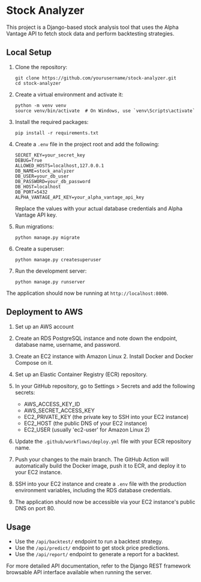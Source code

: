 # Stock Analyzer

This project is a Django-based stock analysis tool that uses the Alpha Vantage API to fetch stock data and perform backtesting strategies.

## Local Setup

1. Clone the repository:
   ```
   git clone https://github.com/yourusername/stock-analyzer.git
   cd stock-analyzer
   ```

2. Create a virtual environment and activate it:
   ```
   python -m venv venv
   source venv/bin/activate  # On Windows, use `venv\Scripts\activate`
   ```

3. Install the required packages:
   ```
   pip install -r requirements.txt
   ```

4. Create a `.env` file in the project root and add the following:
   ```
   SECRET_KEY=your_secret_key
   DEBUG=True
   ALLOWED_HOSTS=localhost,127.0.0.1
   DB_NAME=stock_analyzer
   DB_USER=your_db_user
   DB_PASSWORD=your_db_password
   DB_HOST=localhost
   DB_PORT=5432
   ALPHA_VANTAGE_API_KEY=your_alpha_vantage_api_key
   ```
   Replace the values with your actual database credentials and Alpha Vantage API key.

5. Run migrations:
   ```
   python manage.py migrate
   ```

6. Create a superuser:
   ```
   python manage.py createsuperuser
   ```

7. Run the development server:
   ```
   python manage.py runserver
   ```

The application should now be running at `http://localhost:8000`.

## Deployment to AWS

1. Set up an AWS account 

2. Create an RDS PostgreSQL instance and note down the endpoint, database name, username, and password.

3. Create an EC2 instance with Amazon Linux 2. Install Docker and Docker Compose on it.

4. Set up an Elastic Container Registry (ECR) repository.

5. In your GitHub repository, go to Settings > Secrets and add the following secrets:
   - AWS_ACCESS_KEY_ID
   - AWS_SECRET_ACCESS_KEY
   - EC2_PRIVATE_KEY (the private key to SSH into your EC2 instance)
   - EC2_HOST (the public DNS of your EC2 instance)
   - EC2_USER (usually 'ec2-user' for Amazon Linux 2)

6. Update the `.github/workflows/deploy.yml` file with your ECR repository name.

7. Push your changes to the main branch. The GitHub Action will automatically build the Docker image, push it to ECR, and deploy it to your EC2 instance.

8. SSH into your EC2 instance and create a `.env` file with the production environment variables, including the RDS database credentials.

9. The application should now be accessible via your EC2 instance's public DNS on port 80.

## Usage

- Use the `/api/backtest/` endpoint to run a backtest strategy.
- Use the `/api/predict/` endpoint to get stock price predictions.
- Use the `/api/report/` endpoint to generate a report for a backtest.

For more detailed API documentation, refer to the Django REST framework browsable API interface available when running the server.


